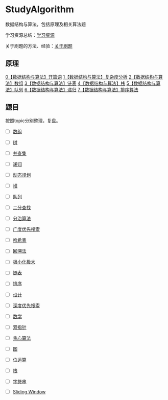 # StudyAlgorithm
数据结构与算法，包括原理及相关算法题

学习资源总结：[学习资源](学习资源.md)

关于刷题的方法、经验：[关于刷题](关于刷题.md)


## 原理
[0【数据结构与算法】开篇词](原理/0【数据结构与算法】开篇词.md)
[1【数据结构与算法】复杂度分析](原理/1【数据结构与算法】复杂度分析.md)
[2【数据结构与算法】数组](原理/2【数据结构与算法】数组.md)
[3【数据结构与算法】链表](原理/3【数据结构与算法】链表.md)
[4【数据结构与算法】栈](原理/4【数据结构与算法】栈.md)
[5【数据结构与算法】队列](原理/5【数据结构与算法】队列.md)
[6【数据结构与算法】递归](原理/6【数据结构与算法】递归.md)
[7【数据结构与算法】排序算法](原理/7【数据结构与算法】排序算法.md)


## 题目

按照topic分别整理，复盘。

- [ ] [数组](Topic/数组.md)
- [ ] [树](Topic/树.md)
- [ ] [并查集](Topic/并查集.md)
- [ ] [递归](Topic/递归.md)
- [ ] [动态规划](Topic/动态规划.md)
- [ ] [堆](Topic/堆.md)
- [ ] [队列](Topic/队列.md)
- [ ] [二分查找](Topic/二分查找.md)
- [ ] [分治算法](Topic/分治算法.md)
- [ ] [广度优先搜索](Topic/广度优先搜索.md)
- [ ] [哈希表](Topic/哈希表.md)
- [ ] [回溯法](Topic/回溯法.md)
- [ ] [极小化极大](Topic/极小化极大.md)
- [ ] [链表](Topic/链表.md)
- [ ] [排序](Topic/排序.md)
- [ ] [设计](Topic/设计.md)
- [ ] [深度优先搜索](Topic/深度优先搜索.md)
- [ ] [数学](Topic/数学.md)
- [ ] [双指针](Topic/双指针.md)
- [ ] [贪心算法](Topic/贪心算法.md)
- [ ] [图](Topic/图.md)
- [ ] [位运算](Topic/位运算.md)
- [ ] [栈](Topic/栈.md)
- [ ] [字符串](Topic/字符串.md)
- [ ] [Sliding Window](Topic/Sliding%20Window.md)

